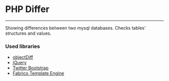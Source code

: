 # PHP Differ

- - -

Showing differences between two mysql databases. Checks tables' structures and values.

### Used libraries

  - [objectDiff](https://github.com/NV/objectDiff.js)
  - [jQuery](http://jquery.com/)
  - [Twitter Bootstrap](http://twitter.github.io/bootstrap/)
  - [Fabrico Template Engine](https://github.com/krasimir/fabrico/tree/master/lib/View)
